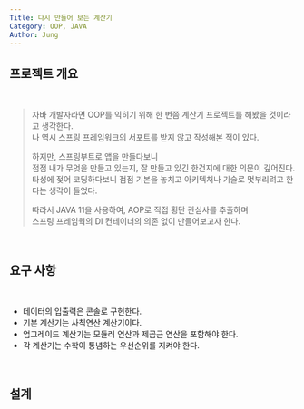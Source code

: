 ```yaml
---
Title: 다시 만들어 보는 계산기
Category: OOP, JAVA
Author: Jung
---
```


## 프로젝트 개요

</br>

> 자바 개발자라면 OOP를 익히기 위해 한 번쯤 계산기 프로젝트를 해봤을 것이라고 생각한다.  
> 나 역시 스프링 프레임워크의 서포트를 받지 않고 작성해본 적이 있다.
>
> 하지만, 스프링부트로 앱을 만들다보니  
> 점점 내가 무엇을 만들고 있는지, 잘 만들고 있긴 한건지에 대한 의문이 깊어진다.  
> 타성에 젖어 코딩하다보니 점점 기본을 놓치고 아키텍처나 기술로 멋부리려고 한다는 생각이 들었다.
>
> 따라서 JAVA 11을 사용하여, AOP로 직접 횡단 관심사를 추출하며  
> 스프링 프레임웍의 DI 컨테이너의 의존 없이 만들어보고자 한다.

</br>

## 요구 사항

</br>

- 데이터의 입출력은 콘솔로 구현한다.
- 기본 계산기는 사칙연산 계산기이다.
- 업그레이드 계산기는 모듈러 연산과 제곱근 연산을 포함해야 한다.
- 각 계산기는 수학이 통념하는 우선순위를 지켜야 한다.

</br>

## 설계
